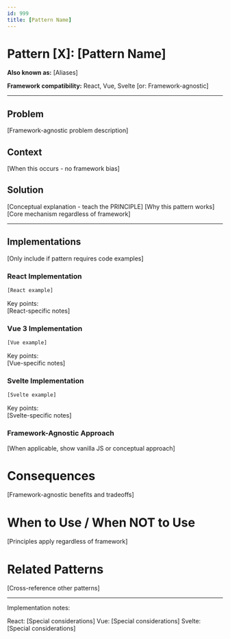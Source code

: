```yaml
---
id: 999
title: [Pattern Name]
---
```

# Pattern [X]: [Pattern Name]

**Also known as:** [Aliases]

**Framework compatibility:** React, Vue, Svelte [or: Framework-agnostic]

---

## Problem
[Framework-agnostic problem description]

## Context  
[When this occurs - no framework bias]

## Solution
[Conceptual explanation - teach the PRINCIPLE]
[Why this pattern works]
[Core mechanism regardless of framework]

---

## Implementations

[Only include if pattern requires code examples]

### React Implementation
```jsx
[React example]
```

Key points:  
[React-specific notes]

### Vue 3 Implementation

```javascript
[Vue example]
```

Key points:  
[Vue-specific notes]

### Svelte Implementation

```javascript
[Svelte example]
```

Key points:  
[Svelte-specific notes]

### Framework-Agnostic Approach
[When applicable, show vanilla JS or conceptual approach]

# Consequences
[Framework-agnostic benefits and tradeoffs]

# When to Use / When NOT to Use
[Principles apply regardless of framework]

# Related Patterns
[Cross-reference other patterns]

---

Implementation notes:

React: [Special considerations]
Vue: [Special considerations]
Svelte: [Special considerations]
